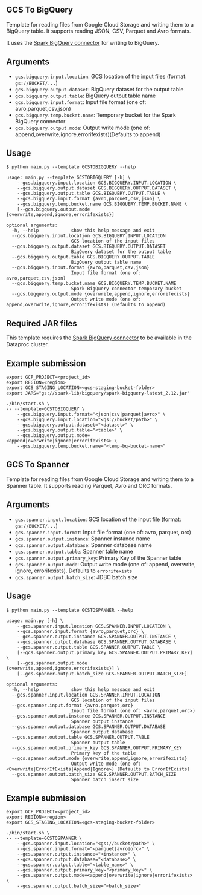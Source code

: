 ## GCS To BigQuery

Template for reading files from Google Cloud Storage and writing them to a BigQuery table. It supports reading JSON, CSV, Parquet and Avro formats.

It uses the [Spark BigQuery connector](https://cloud.google.com/dataproc-serverless/docs/guides/bigquery-connector-spark-example) for writing to BigQuery.

## Arguments

* `gcs.bigquery.input.location`: GCS location of the input files (format: `gs://BUCKET/...`)
* `gcs.bigquery.output.dataset`: BigQuery dataset for the output table
* `gcs.bigquery.output.table`: BigQuery output table name
* `gcs.bigquery.input.format`: Input file format (one of: avro,parquet,csv,json)
* `gcs.bigquery.temp.bucket.name`: Temporary bucket for the Spark BigQuery connector
* `gcs.bigquery.output.mode`: Output write mode (one of: append,overwrite,ignore,errorifexists)(Defaults to append)

## Usage

```
$ python main.py --template GCSTOBIGQUERY --help

usage: main.py --template GCSTOBIGQUERY [-h] \
    --gcs.bigquery.input.location GCS.BIGQUERY.INPUT.LOCATION \
    --gcs.bigquery.output.dataset GCS.BIGQUERY.OUTPUT.DATASET \
    --gcs.bigquery.output.table GCS.BIGQUERY.OUTPUT.TABLE \
    --gcs.bigquery.input.format {avro,parquet,csv,json} \
    --gcs.bigquery.temp.bucket.name GCS.BIGQUERY.TEMP.BUCKET.NAME \
    [--gcs.bigquery.output.mode {overwrite,append,ignore,errorifexists}]

optional arguments:
  -h, --help            show this help message and exit
  --gcs.bigquery.input.location GCS.BIGQUERY.INPUT.LOCATION
                        GCS location of the input files
  --gcs.bigquery.output.dataset GCS.BIGQUERY.OUTPUT.DATASET
                        BigQuery dataset for the output table
  --gcs.bigquery.output.table GCS.BIGQUERY.OUTPUT.TABLE
                        BigQuery output table name
  --gcs.bigquery.input.format {avro,parquet,csv,json}
                        Input file format (one of: avro,parquet,csv,json)
  --gcs.bigquery.temp.bucket.name GCS.BIGQUERY.TEMP.BUCKET.NAME
                        Spark BigQuery connector temporary bucket
  --gcs.bigquery.output.mode {overwrite,append,ignore,errorifexists}
                        Output write mode (one of: append,overwrite,ignore,errorifexists) (Defaults to append)
```

## Required JAR files

This template requires the [Spark BigQuery connector](https://cloud.google.com/dataproc-serverless/docs/guides/bigquery-connector-spark-example) to be available in the Dataproc cluster.

## Example submission

```
export GCP_PROJECT=<project_id>
export REGION=<region>
export GCS_STAGING_LOCATION=<gcs-staging-bucket-folder> 
export JARS="gs://spark-lib/bigquery/spark-bigquery-latest_2.12.jar"

./bin/start.sh \
-- --template=GCSTOBIGQUERY \
    --gcs.bigquery.input.format="<json|csv|parquet|avro>" \
    --gcs.bigquery.input.location="<gs://bucket/path>" \
    --gcs.bigquery.output.dataset="<dataset>" \
    --gcs.bigquery.output.table="<table>" \
    --gcs.bigquery.output.mode=<append|overwrite|ignore|errorifexists> \
    --gcs.bigquery.temp.bucket.name="<temp-bq-bucket-name>"
```

## GCS To Spanner

Template for reading files from Google Cloud Storage and writing them to a
Spanner table. It supports reading Parquet, Avro and ORC formats.

## Arguments

* `gcs.spanner.input.location`: GCS location of the input file
(format: `gs://BUCKET/...`)
* `gcs.spanner.input.format`: Input file format (one of: avro, parquet, orc)
* `gcs.spanner.output.instance`: Spanner instance name
* `gcs.spanner.output.database`: Spanner database name
* `gcs.spanner.output.table`: Spanner table name
* `gcs.spanner.output.primary_key`: Primary Key of the Spanner table 
* `gcs.spanner.output.mode`: Output write mode
(one of: append, overwrite, ignore, errorifexists). Defaults to `errorifexists`
* `gcs.spanner.output.batch_size`: JDBC batch size

## Usage

```
$ python main.py --template GCSTOSPANNER --help

usage: main.py [-h] \
    --gcs.spanner.input.location GCS.SPANNER.INPUT.LOCATION \
    --gcs.spanner.input.format {avro,parquet,orc} \
    --gcs.spanner.output.instance GCS.SPANNER.OUTPUT.INSTANCE \
    --gcs.spanner.output.database GCS.SPANNER.OUTPUT.DATABASE \
    --gcs.spanner.output.table GCS.SPANNER.OUTPUT.TABLE \
    [--gcs.spanner.output.primary_key GCS.SPANNER.OUTPUT.PRIMARY_KEY] \
    [--gcs.spanner.output.mode {overwrite,append,ignore,errorifexists}] \
    [--gcs.spanner.output.batch_size GCS.SPANNER.OUTPUT.BATCH_SIZE]

optional arguments:
  -h, --help            show this help message and exit
  --gcs.spanner.input.location GCS.SPANNER.INPUT.LOCATION
                        GCS location of the input files
  --gcs.spanner.input.format {avro,parquet,orc}
                        Input file format (one of: <avro,parquet,orc>)
  --gcs.spanner.output.instance GCS.SPANNER.OUTPUT.INSTANCE
                        Spanner output instance
  --gcs.spanner.output.database GCS.SPANNER.OUTPUT.DATABASE
                        Spanner output database
  --gcs.spanner.output.table GCS.SPANNER.OUTPUT.TABLE
                        Spanner output table
  --gcs.spanner.output.primary_key GCS.SPANNER.OUTPUT.PRIMARY_KEY
                        Primary key of the table
  --gcs.spanner.output.mode {overwrite,append,ignore,errorifexists}
                        Output write mode (one of: <Overwrite|ErrorIfExists|Append|Ignore>) (Defaults to ErrorIfExists)
  --gcs.spanner.output.batch_size GCS.SPANNER.OUTPUT.BATCH_SIZE
                        Spanner batch insert size

```

## Example submission

```
export GCP_PROJECT=<project_id>
export REGION=<region>
export GCS_STAGING_LOCATION=<gcs-staging-bucket-folder> 

./bin/start.sh \
-- --template=GCSTOSPANNER \
    --gcs.spanner.input.location="<gs://bucket/path>" \
    --gcs.spanner.input.format="<parquet|avro|orc>" \
    --gcs.spanner.output.instance="<instance>" \
    --gcs.spanner.output.database="<database>" \
    --gcs.spanner.output.table="<table_name>" \
    --gcs.spanner.output.primary_key="<primary_key>" \
    --gcs.spanner.output.mode=<append|overwrite|ignore|errorifexists> \
    --gcs.spanner.output.batch_size="<batch_size>"
```
